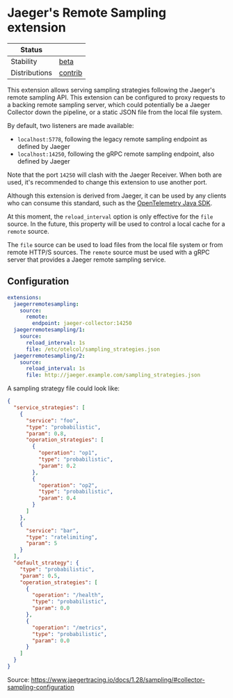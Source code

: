 # Jaeger's Remote Sampling extension

| Status                   |                       |
| ------------------------ |-----------------------|
| Stability                | [beta]                |
| Distributions            | [contrib]             |

This extension allows serving sampling strategies following the Jaeger's remote sampling API. This extension can be configured to proxy requests to a backing remote sampling server, which could potentially be a Jaeger Collector down the pipeline, or a static JSON file from the local file system.

By default, two listeners are made available:
- `localhost:5778`, following the legacy remote sampling endpoint as defined by Jaeger
- `localhost:14250`, following the gRPC remote sampling endpoint, also defined by Jaeger

Note that the port `14250` will clash with the Jaeger Receiver. When both are used, it's recommended to change this extension to use another port.

Although this extension is derived from Jaeger, it can be used by any clients who can consume this standard, such as the [OpenTelemetry Java SDK](https://github.com/open-telemetry/opentelemetry-java/tree/v1.9.1/sdk-extensions/jaeger-remote-sampler).

At this moment, the `reload_interval` option is only effective for the `file` source. In the future, this property will be used to control a local cache for a `remote` source.

The `file` source can be used to load files from the local file system or from remote HTTP/S sources. The `remote` source must be used with a gRPC server that provides a Jaeger remote sampling service.

## Configuration

```yaml
extensions:
  jaegerremotesampling:
    source:
      remote:
        endpoint: jaeger-collector:14250
  jaegerremotesampling/1:
    source:
      reload_interval: 1s
      file: /etc/otelcol/sampling_strategies.json
  jaegerremotesampling/2:
    source:
      reload_interval: 1s
      file: http://jaeger.example.com/sampling_strategies.json
```

A sampling strategy file could look like:

```json
{
  "service_strategies": [
    {
      "service": "foo",
      "type": "probabilistic",
      "param": 0.8,
      "operation_strategies": [
        {
          "operation": "op1",
          "type": "probabilistic",
          "param": 0.2
        },
        {
          "operation": "op2",
          "type": "probabilistic",
          "param": 0.4
        }
      ]
    },
    {
      "service": "bar",
      "type": "ratelimiting",
      "param": 5
    }
  ],
  "default_strategy": {
    "type": "probabilistic",
    "param": 0.5,
    "operation_strategies": [
      {
        "operation": "/health",
        "type": "probabilistic",
        "param": 0.0
      },
      {
        "operation": "/metrics",
        "type": "probabilistic",
        "param": 0.0
      }
    ]
  }
}
```
Source: https://www.jaegertracing.io/docs/1.28/sampling/#collector-sampling-configuration

[beta]: https://github.com/open-telemetry/opentelemetry-collector#beta
[contrib]: https://github.com/open-telemetry/opentelemetry-collector-releases/tree/main/distributions/otelcol-contrib